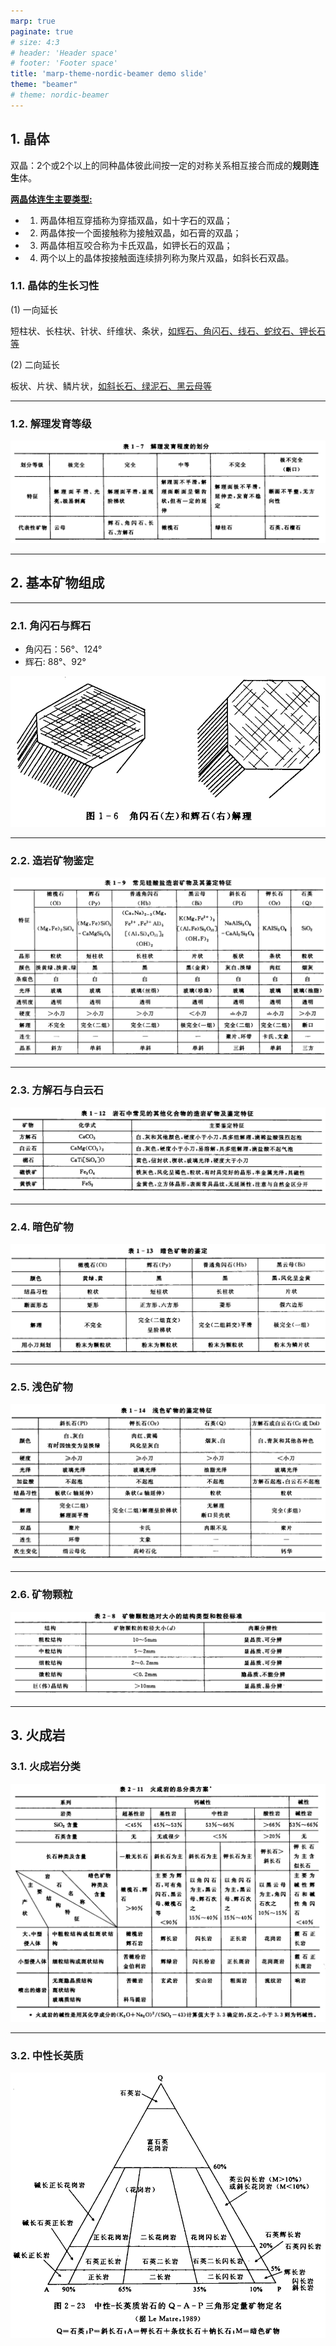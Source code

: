 ```yaml
---
marp: true
paginate: true
# size: 4:3
# header: 'Header space'
# footer: 'Footer space'
title: 'marp-theme-nordic-beamer demo slide'
theme: "beamer"
# theme: nordic-beamer
---
```

## 1. 晶体

双晶：2个或2个以上的同种晶体彼此间按一定的对称关系相互接合而成的**规则连生**体。

<u>**两晶体连生主要类型:**</u>

- 1. 两晶体相互穿插称为穿插双晶，如十字石的双晶；
- 2. 两晶体按一个面接触称为接触双晶，如石膏的双晶；
- 3. 两晶体相互咬合称为卡氏双晶，如钾长石的双晶；
- 4. 两个以上的晶体按接触面连续排列称为聚片双晶，如斜长石双晶。

### 1.1. 晶体的生长习性

(1) 一向延长

短柱状、长柱状、针状、纤维状、条状，<u>如辉石、角闪石、线石、蛇纹石、钾长石等</u>

(2) 二向延长

板状、片状、鳞片状，<u>如斜长石、绿泥石、黑云母等</u>

---

### 1.2. 解理发育等级

![](images/base01-岩石基础/解理.png)

---

## 2. 基本矿物组成

---

### 2.1. 角闪石与辉石

- 角闪石：56°、124°
- 辉石: 88°、92°

![](images/base01-岩石基础/角闪石与辉石.png)

---

### 2.2. 造岩矿物鉴定

![](images/base01-岩石基础/造岩矿物鉴定.png)

---

### 2.3. 方解石与白云石

![](images/base01-岩石基础/方解石与白云石.png)

---

### 2.4. 暗色矿物

![](images/base01-岩石基础/暗色矿物.png)

---

### 2.5. 浅色矿物

![](images/base01-岩石基础/浅色矿物.png)

---

### 2.6. 矿物颗粒

![](images/base01-岩石基础/矿物颗粒.png)


---
## 3. 火成岩

### 3.1. 火成岩分类

![bg right:72% w:23cm h:16cm](images/base01-岩石基础/火成岩分类.png)

---

### 3.2. 中性长英质

![h:16cm](images/base01-岩石基础/分类-中性长英质.png)
